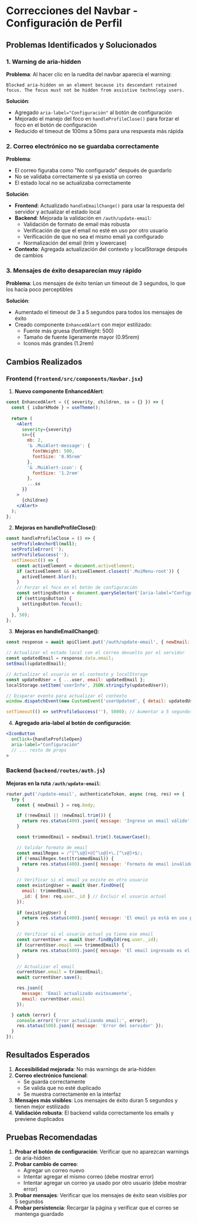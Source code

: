 # Correcciones del Navbar - Configuración de Perfil

## Problemas Identificados y Solucionados

### 1. Warning de aria-hidden
**Problema**: Al hacer clic en la ruedita del navbar aparecía el warning:
```
Blocked aria-hidden on an element because its descendant retained focus. The focus must not be hidden from assistive technology users.
```

**Solución**:
- Agregado `aria-label="Configuración"` al botón de configuración
- Mejorado el manejo del foco en `handleProfileClose()` para forzar el foco en el botón de configuración
- Reducido el timeout de 100ms a 50ms para una respuesta más rápida

### 2. Correo electrónico no se guardaba correctamente
**Problema**: 
- El correo figuraba como "No configurado" después de guardarlo
- No se validaba correctamente si ya existía un correo
- El estado local no se actualizaba correctamente

**Solución**:
- **Frontend**: Actualizado `handleEmailChange()` para usar la respuesta del servidor y actualizar el estado local
- **Backend**: Mejorada la validación en `/auth/update-email`:
  - Validación de formato de email más robusta
  - Verificación de que el email no esté en uso por otro usuario
  - Verificación de que no sea el mismo email ya configurado
  - Normalización del email (trim y lowercase)
- **Contexto**: Agregada actualización del contexto y localStorage después de cambios

### 3. Mensajes de éxito desaparecían muy rápido
**Problema**: Los mensajes de éxito tenían un timeout de 3 segundos, lo que los hacía poco perceptibles

**Solución**:
- Aumentado el timeout de 3 a 5 segundos para todos los mensajes de éxito
- Creado componente `EnhancedAlert` con mejor estilizado:
  - Fuente más gruesa (fontWeight: 500)
  - Tamaño de fuente ligeramente mayor (0.95rem)
  - Iconos más grandes (1.2rem)

## Cambios Realizados

### Frontend (`frontend/src/components/Navbar.jsx`)

1. **Nuevo componente EnhancedAlert**:
```jsx
const EnhancedAlert = ({ severity, children, sx = {} }) => {
  const { isDarkMode } = useTheme();
  
  return (
    <Alert 
      severity={severity} 
      sx={{ 
        mb: 2,
        '& .MuiAlert-message': {
          fontWeight: 500,
          fontSize: '0.95rem'
        },
        '& .MuiAlert-icon': {
          fontSize: '1.2rem'
        },
        ...sx
      }}
    >
      {children}
    </Alert>
  );
};
```

2. **Mejoras en handleProfileClose()**:
```jsx
const handleProfileClose = () => {
  setProfileAnchorEl(null);
  setProfileError('');
  setProfileSuccess('');
  setTimeout(() => {
    const activeElement = document.activeElement;
    if (activeElement && activeElement.closest('.MuiMenu-root')) {
      activeElement.blur();
    }
    // Forzar el foco en el botón de configuración
    const settingsButton = document.querySelector('[aria-label="Configuración"]');
    if (settingsButton) {
      settingsButton.focus();
    }
  }, 50);
};
```

3. **Mejoras en handleEmailChange()**:
```jsx
const response = await apiClient.put('/auth/update-email', { newEmail: newEmail.trim() });

// Actualizar el estado local con el correo devuelto por el servidor
const updatedEmail = response.data.email;
setEmail(updatedEmail);

// Actualizar el usuario en el contexto y localStorage
const updatedUser = { ...user, email: updatedEmail };
localStorage.setItem('userInfo', JSON.stringify(updatedUser));

// Disparar evento para actualizar el contexto
window.dispatchEvent(new CustomEvent('userUpdated', { detail: updatedUser }));

setTimeout(() => setProfileSuccess(''), 5000); // Aumentar a 5 segundos
```

4. **Agregado aria-label al botón de configuración**:
```jsx
<IconButton 
  onClick={handleProfileOpen}
  aria-label="Configuración"
  // ... resto de props
>
```

### Backend (`backend/routes/auth.js`)

**Mejoras en la ruta `/auth/update-email`**:
```javascript
router.put('/update-email', authenticateToken, async (req, res) => {
  try {
    const { newEmail } = req.body;

    if (!newEmail || !newEmail.trim()) {
      return res.status(400).json({ message: 'Ingrese un email válido' });
    }

    const trimmedEmail = newEmail.trim().toLowerCase();

    // Validar formato de email
    const emailRegex = /^[^\s@]+@[^\s@]+\.[^\s@]+$/;
    if (!emailRegex.test(trimmedEmail)) {
      return res.status(400).json({ message: 'Formato de email inválido' });
    }

    // Verificar si el email ya existe en otro usuario
    const existingUser = await User.findOne({ 
      email: trimmedEmail,
      _id: { $ne: req.user._id } // Excluir el usuario actual
    });
    
    if (existingUser) {
      return res.status(400).json({ message: 'El email ya está en uso por otro usuario' });
    }

    // Verificar si el usuario actual ya tiene ese email
    const currentUser = await User.findById(req.user._id);
    if (currentUser.email === trimmedEmail) {
      return res.status(400).json({ message: 'El email ingresado es el mismo que ya tienes configurado' });
    }

    // Actualizar el email
    currentUser.email = trimmedEmail;
    await currentUser.save();

    res.json({ 
      message: 'Email actualizado exitosamente',
      email: currentUser.email
    });

  } catch (error) {
    console.error('Error actualizando email:', error);
    res.status(500).json({ message: 'Error del servidor' });
  }
});
```

## Resultados Esperados

1. **Accesibilidad mejorada**: No más warnings de aria-hidden
2. **Correo electrónico funcional**: 
   - Se guarda correctamente
   - Se valida que no esté duplicado
   - Se muestra correctamente en la interfaz
3. **Mensajes más visibles**: Los mensajes de éxito duran 5 segundos y tienen mejor estilizado
4. **Validación robusta**: El backend valida correctamente los emails y previene duplicados

## Pruebas Recomendadas

1. **Probar el botón de configuración**: Verificar que no aparezcan warnings de aria-hidden
2. **Probar cambio de correo**: 
   - Agregar un correo nuevo
   - Intentar agregar el mismo correo (debe mostrar error)
   - Intentar agregar un correo ya usado por otro usuario (debe mostrar error)
3. **Probar mensajes**: Verificar que los mensajes de éxito sean visibles por 5 segundos
4. **Probar persistencia**: Recargar la página y verificar que el correo se mantenga guardado 